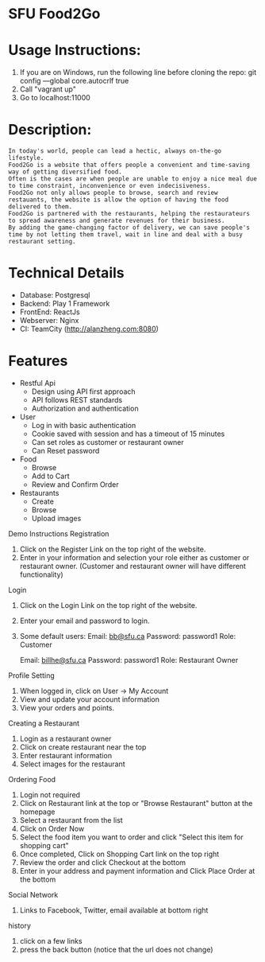 # SFU Food2Go

# Usage Instructions:
1. If you are on Windows, run the following line before cloning the repo: git config —global core.autocrlf true
2. Call "vagrant up"
3. Go to localhost:11000

# Description: 
    In today's world, people can lead a hectic, always on-the-go lifestyle. 
    Food2Go is a website that offers people a convenient and time-saving way of getting diversified food.
    Often is the cases are when people are unable to enjoy a nice meal due to time constraint, inconvenience or even indecisiveness.
    Food2Go not only allows people to browse, search and review restauants, the website is allow the option of having the food delivered to them.
    Food2Go is partnered with the restaurants, helping the restaurateurs to spread awareness and generate revenues for their business.
    By adding the game-changing factor of delivery, we can save people's time by not letting them travel, wait in line and deal with a busy restaurant setting.
    

# Technical Details
- Database: Postgresql
- Backend: Play 1 Framework
- FrontEnd: ReactJs
- Webserver: Nginx
- CI: TeamCity (http://alanzheng.com:8080)

# Features
- Restful Api
  - Design using API first approach
  - API follows REST standards
  - Authorization and authentication
- User
  - Log in with basic authentication
  - Cookie saved with session and has a timeout of 15 minutes
  - Can set roles as customer or restaurant owner
  - Can Reset password
- Food
  - Browse
  - Add to Cart
  - Review and Confirm Order
- Restaurants
  - Create
  - Browse
  - Upload images

Demo Instructions
Registration
1. Click on the Register Link on the top right of the website.
2. Enter in your information and selection your role either as customer or restaurant owner.
(Customer and restaurant owner will have different functionality)

Login
1. Click on the Login Link on the top right of the website.
2. Enter your email and password to login.
3. Some default users:
    Email: bb@sfu.ca
    Password: password1
    Role: Customer
    
    Email: billhe@sfu.ca
    Password: password1
    Role: Restaurant Owner

Profile Setting
1. When logged in, click on User -> My Account
2. View and update your account information
3. View your orders and points.

Creating a Restaurant 
1. Login as a restaurant owner
2. Click on create restaurant near the top
3. Enter restaurant information
4. Select images for the restaurant

Ordering Food
1. Login not required
2. Click on Restaurant link at the top or "Browse Restaurant" button at the homepage
3. Select a restaurant from the list
4. Click on Order Now
5. Select the food item you want to order and click "Select this item for shopping cart"
6. Once completed, Click on Shopping Cart link on the top right
7. Review the order and click Checkout at the bottom
8. Enter in your address and payment information and Click Place Order at the bottom

Social Network
1. Links to Facebook, Twitter, email available at bottom right

history
1. click on a few links
2. press the back button (notice that the url does not change)


